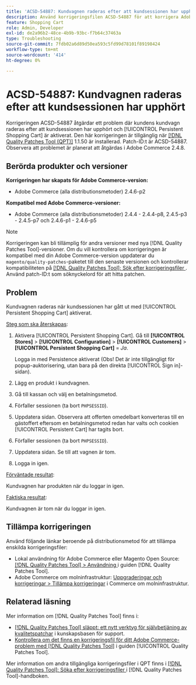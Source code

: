 ```yaml
---
title: 'ACSD-54887: Kundvagnen raderas efter att kundsessionen har upphört'
description: Använd korrigeringsfilen ACSD-54887 för att korrigera Adobe Commerce-problemet där kundvagnen raderas efter att kundsessionen har upphört och [!UICONTROL Persistent Shopping Cart] är aktiverat.
feature: Shopping Cart
role: Admin, Developer
exl-id: de2a96b2-48ce-4b9b-93bc-f7b64c37463a
type: Troubleshooting
source-git-commit: 7fdb02a6d89d50ea593c5fd99d78101f89198424
workflow-type: tm+mt
source-wordcount: '414'
ht-degree: 0%

---
```


# ACSD-54887: Kundvagnen raderas efter att kundsessionen har upphört

Korrigeringen ACSD-54887 åtgärdar ett problem där kundens kundvagn raderas efter att kundsessionen har upphört och [!UICONTROL Persistent Shopping Cart] är aktiverat. Den här korrigeringen är tillgänglig när [[!DNL Quality Patches Tool (QPT)]](https://experienceleague.adobe.com/sv/docs/commerce-operations/tools/quality-patches-tool/quality-patches-tool-to-self-serve-quality-patches) 1.1.50 är installerad. Patch-ID:t är ACSD-54887. Observera att problemet är planerat att åtgärdas i Adobe Commerce 2.4.8.

## Berörda produkter och versioner

**Korrigeringen har skapats för Adobe Commerce-version:**

* Adobe Commerce (alla distributionsmetoder) 2.4.6-p2

**Kompatibel med Adobe Commerce-versioner:**

* Adobe Commerce (alla distributionsmetoder) 2.4.4 - 2.4.4-p8, 2.4.5-p3 - 2.4.5-p7 och 2.4.6-p1 - 2.4.6-p5

>[!NOTE]
>
>Korrigeringen kan bli tillämplig för andra versioner med nya [!DNL Quality Patches Tool]-versioner. Om du vill kontrollera om korrigeringen är kompatibel med din Adobe Commerce-version uppdaterar du `magento/quality-patches`-paketet till den senaste versionen och kontrollerar kompatibiliteten på [[!DNL Quality Patches Tool]: Sök efter korrigeringsfiler ](https://experienceleague.adobe.com/tools/commerce-quality-patches/index.html?lang=sv-SE). Använd patch-ID:t som söknyckelord för att hitta patchen.

## Problem

Kundvagnen raderas när kundsessionen har gått ut med [!UICONTROL Persistent Shopping Cart] aktiverat.

<u>Steg som ska återskapas</u>:

1. Aktivera [!UICONTROL Persistent Shopping Cart]. Gå till **[!UICONTROL Stores]** > **[!UICONTROL Configuration]** > **[!UICONTROL Customers]** > **[!UICONTROL Persistent Shopping Cart]** = *Ja*.

   Logga in med Persistence aktiverat (Obs! Det är inte tillgängligt för popup-auktorisering, utan bara på den direkta [!UICONTROL Sign in]-sidan).

1. Lägg en produkt i kundvagnen.
1. Gå till kassan och välj en betalningsmetod.
1. Förfaller sessionen (ta bort `PHPSESSID`).
1. Uppdatera sidan. Observera att offerten omedelbart konverteras till en gästoffert eftersom en betalningsmetod redan har valts och cookien [!UICONTROL Persistent Cart] har tagits bort.
1. Förfaller sessionen (ta bort `PHPSESSID`).
1. Uppdatera sidan. Se till att vagnen är tom.
1. Logga in igen.

<u>Förväntade resultat</u>:

Kundvagnen har produkten när du loggar in igen.

<u>Faktiska resultat</u>:

Kundvagnen är tom när du loggar in igen.

## Tillämpa korrigeringen

Använd följande länkar beroende på distributionsmetod för att tillämpa enskilda korrigeringsfiler:

* Lokal användning för Adobe Commerce eller Magento Open Source: [[!DNL Quality Patches Tool] > Användning ](/help/tools/quality-patches-tool/usage.md) i guiden [!DNL Quality Patches Tool].
* Adobe Commerce om molninfrastruktur: [Uppgraderingar och korrigeringar > Tillämpa korrigeringar](https://experienceleague.adobe.com/docs/commerce-cloud-service/user-guide/develop/upgrade/apply-patches.html?lang=sv-SE) i Commerce om molninfrastruktur.

## Relaterad läsning

Mer information om [!DNL Quality Patches Tool] finns i:

* [[!DNL Quality Patches Tool] släppt: ett nytt verktyg för självbetjäning av kvalitetspatchar](https://experienceleague.adobe.com/sv/docs/commerce-operations/tools/quality-patches-tool/quality-patches-tool-to-self-serve-quality-patches) i kunskapsbasen för support.
* [Kontrollera om det finns en korrigeringsfil för ditt Adobe Commerce-problem med  [!DNL Quality Patches Tool]](/help/tools/quality-patches-tool/patches-available-in-qpt/check-patch-for-magento-issue-with-magento-quality-patches.md) i guiden [!UICONTROL Quality Patches Tool].


Mer information om andra tillgängliga korrigeringsfiler i QPT finns i [[!DNL Quality Patches Tool]: Söka efter korrigeringsfiler ](https://experienceleague.adobe.com/tools/commerce-quality-patches/index.html?lang=sv-SE) i [!DNL Quality Patches Tool]-handboken.
